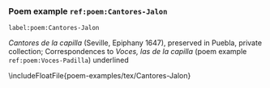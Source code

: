 ### Poem example `ref:poem:Cantores-Jalon`
`label:poem:Cantores-Jalon`

*Cantores de la capilla* (Seville, Epiphany 1647), preserved in Puebla, private
collection; Correspondences to *Voces, las de la capilla* (poem example
`ref:poem:Voces-Padilla`) underlined

\includeFloatFile{poem-examples/tex/Cantores-Jalon}
